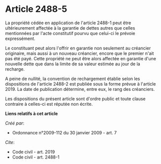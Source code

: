 # Article 2488-5

La propriété cédée en application de l'article 2488-1 peut être ultérieurement affectée à la garantie de dettes autres que
celles mentionnées par l'acte constitutif pourvu que celui-ci le prévoie expressément. 

Le constituant peut alors l'offrir en garantie non seulement au créancier originaire, mais aussi à un nouveau créancier,
encore que le premier n'ait pas été payé. Cette propriété ne peut être alors affectée en garantie d'une nouvelle dette que
dans la limite de sa valeur estimée au jour de la recharge.

A peine de nullité, la convention de rechargement établie selon les dispositions de l'article 2488-2 est publiée sous la
forme prévue à l'article 2019. La date de publication détermine, entre eux, le rang des créanciers. 

Les dispositions du présent article sont d'ordre public et toute clause contraire à celles-ci est réputée non écrite.

**Liens relatifs à cet article**

_Créé par_:

  - Ordonnance n°2009-112 du 30 janvier 2009 - art. 7

_Cite_:

  - Code civil - art. 2019
  - Code civil - art. 2488-1
